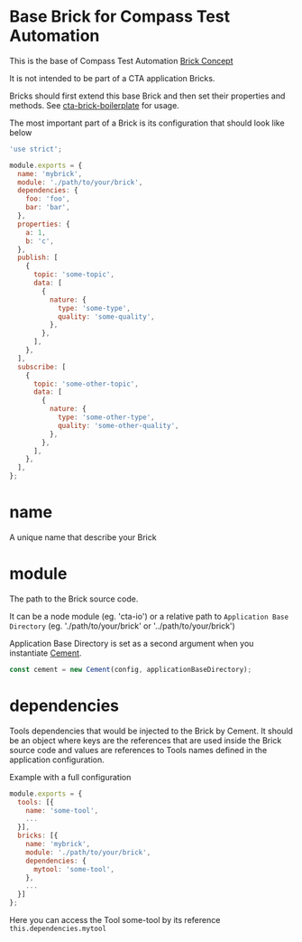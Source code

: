 Base Brick for Compass Test Automation
======================================

This is the base of Compass Test Automation [Brick Concept](https://git.sami.int.thomsonreuters.com/compass/cta/cement.md#bricks)

It is not intended to be part of a CTA application Bricks.
 
Bricks should first extend this base Brick and then set their properties and methods. See [cta-brick-boilerplate](https://git.sami.int.thomsonreuters.com/compass/cta-brick-boilerplate) for usage.

The most important part of a Brick is its configuration that should look like below

````js
'use strict';

module.exports = {
  name: 'mybrick',
  module: './path/to/your/brick',
  dependencies: {
    foo: 'foo',
    bar: 'bar',
  },
  properties: {
    a: 1,
    b: 'c',
  },
  publish: [
    {
      topic: 'some-topic',
      data: [
        {
          nature: {
            type: 'some-type',
            quality: 'some-quality',
          },
        },
      ],
    },
  ],
  subscribe: [
    {
      topic: 'some-other-topic',
      data: [
        {
          nature: {
            type: 'some-other-type',
            quality: 'some-other-quality',
          },
        },
      ],
    },
  ],
};
````

# name
A unique name that describe your Brick
 
# module
The path to the Brick source code.

It can be a node module (eg. 'cta-io') or a relative path to `Application Base Directory`
(eg. './path/to/your/brick' or '../path/to/your/brick')

Application Base Directory is set as a second argument when you instantiate
[Cement](https://git.sami.int.thomsonreuters.com/compass/cta-flowcontrol).
````js
const cement = new Cement(config, applicationBaseDirectory);
````

# dependencies
Tools dependencies that would be injected to the Brick by Cement. It should be an object
where keys are the references that are used inside the Brick source code and values are
references to Tools names defined in the application configuration.

Example with a full configuration
````js
module.exports = {
  tools: [{
    name: 'some-tool',
    ...
  }],
  bricks: [{
    name: 'mybrick',
    module: './path/to/your/brick',
    dependencies: {
      mytool: 'some-tool',      
    },
    ...
  }]
};
````

Here you can access the Tool some-tool by its reference `this.dependencies.mytool`
